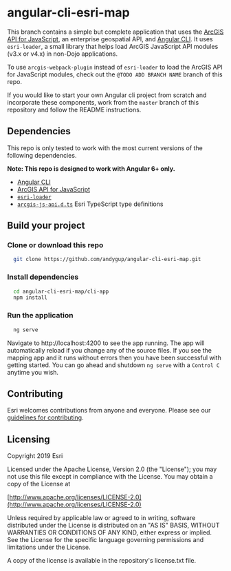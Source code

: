 # angular-cli-esri-map

This branch contains a simple but complete application that uses the [ArcGIS API for JavaScript](https://developers.arcgis.com/javascript), an enterprise geospatial API, and [Angular CLI](https://github.com/angular/angular-cli). It uses `esri-loader`, a small library that helps load ArcGIS JavaScript API modules (v3.x or v4.x) in non-Dojo applications.

To use `arcgis-webpack-plugin` instead of `esri-loader` to load the ArcGIS API for JavaScript modules, check out the `@TODO ADD BRANCH NAME` branch of this repo.

If you would like to start your own Angular cli project from scratch and incorporate these components, work from the `master` branch of this repository and follow the README instructions.

## Dependencies

This repo is only tested to work with the most current versions of the following dependencies.

**Note: This repo is designed to work with Angular 6+ only.**

- [Angular CLI](https://github.com/angular/angular-cli)
- [ArcGIS API for JavaScript](https://developers.arcgis.com/javascript/)
- [`esri-loader`](https://github.com/Esri/esri-loader)
- [`arcgis-js-api.d.ts`](https://github.com/Esri/jsapi-resources/tree/master/4.x/typescript) Esri TypeScript type definitions

## Build your project

### Clone or download this repo

```bash
  git clone https://github.com/andygup/angular-cli-esri-map.git
```

### Install dependencies

```bash
  cd angular-cli-esri-map/cli-app
  npm install
```

### Run the application

```bash
  ng serve
```

Navigate to http://localhost:4200 to see the app running. The app will automatically reload if you change any of the source files. If you see the mapping app and it runs without errors then you have been successful with getting started. You can go ahead and shutdown `ng serve` with a `Control C` anytime you wish.

## Contributing

Esri welcomes contributions from anyone and everyone. Please see our [guidelines for contributing](https://github.com/esri/contributing).

## Licensing

Copyright 2019 Esri

Licensed under the Apache License, Version 2.0 (the "License"); you may not use this file except in compliance with the License. You may obtain a copy of the License at

[http://www.apache.org/licenses/LICENSE-2.0](http://www.apache.org/licenses/LICENSE-2.0)

Unless required by applicable law or agreed to in writing, software distributed under the License is distributed on an "AS IS" BASIS, WITHOUT WARRANTIES OR CONDITIONS OF ANY KIND, either express or implied. See the License for the specific language governing permissions and limitations under the License.

A copy of the license is available in the repository's license.txt file.
